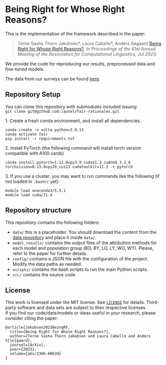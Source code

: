 # Being Right for Whose Right Reasons?
This is the implementation of the framework described in the paper:
> Terne Sasha Thorn Jakobsen*, Laura Cabello*, Anders Søgaard [Being Right for Whose Right Reasons?](https://arxiv.org/abs/2306.00639). _In Proceedings of the 61st Annual Meeting of the Association for Computational Linguistics, Jul 2023._

We provide the code for reproducing our results, preprocessed data and fine-tuned models.

The data from our surveys can be found [here](https://github.com/terne/Being_Right_for_Whose_Right_Reasons).


## Repository Setup

You can clone this repository with submodules included issuing: <br>
`git clone git@github.com:lautel/fair-rationales.git`

1\. Create a fresh conda environment, and install all dependencies.
```text
conda create -n volta python=3.9.13
conda activate fair
pip install -r requirements.txt
```

2\. Install PyTorch (the following command will install torch version compatible with A100 cards)
```text
conda install pytorch=1.12.0=py3.9_cuda11.3_cudnn8.3.2_0 torchvision=0.13.0=py39_cu113 cudatoolkit=11.3 -c pytorch
```

3\. If you use a cluster, you may want to run commands like the following (if not loaded in `.bashrc` yet):
```text
module load anaconda3/5.3.1
module load cuda/11.4
```

## Repository structure

This repository contains the following folders:

* `data/` this is a placeholder. You should download the content from the [data repository](https://github.com/terne/Being_Right_for_Whose_Right_Reasons) and place it inside `data/`.
* `model_results/` contains the output files of the attribution methods for each model and population group (BO, BY, LO, LY, WO, WY). Please, refer to the paper for further details.
* `config/` contains a JSON file with the configuration of the project. Modify the data paths as needed. 
* `scripts/` contains the bash scripts to run the main Python scripts.
* `src/` contains the source code.

## License
This work is licensed under the MIT license. See [`LICENSE`](LICENSE) for details. 
Third-party software and data sets are subject to their respective licenses. <br>
If you find our code/data/models or ideas useful in your research, please consider citing the paper:
```
@article{Jakobsen2023BeingRF,
  title={Being Right for Whose Right Reasons?},
  author={Terne Sasha Thorn Jakobsen and Laura Cabello and Anders S{\o}gaard},
  journal={ArXiv},
  year={2023},
  volume={abs/2306.00639}
}
```